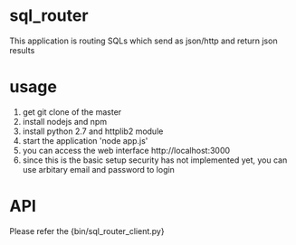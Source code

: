 # sql_router
This application is routing SQLs which send as json/http and return json results

# usage
1. get git clone of the master
2. install nodejs and npm
3. install python 2.7 and httplib2 module
4. start the application 'node app.js'
5. you can access the web interface http://localhost:3000
6. since this is the basic setup security has not implemented yet, you can use arbitary email and password to login

# API
Please refer the {bin/sql_router_client.py} 

